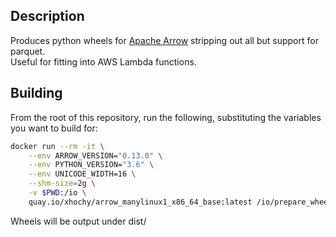 ## Description

Produces python wheels for [Apache Arrow](https://github.com/apache/arrow) stripping out all but support for parquet.  
Useful for fitting into AWS Lambda functions.

## Building

From the root of this repository, run the following, substituting the variables you want to build for:

```bash
docker run --rm -it \
    --env ARROW_VERSION="0.13.0" \
    --env PYTHON_VERSION="3.6" \
    --env UNICODE_WIDTH=16 \
    --shm-size=2g \
    -v $PWD:/io \
    quay.io/xhochy/arrow_manylinux1_x86_64_base:latest /io/prepare_wheel.sh
```

Wheels will be output under dist/
